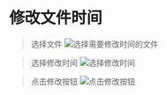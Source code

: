 # 修改文件时间
> 选择文件
> ![选择需要修改时间的文件](http://39.99.172.143/img/SelectFile.png)

>选择修改时间
>![选择修改时间](http://39.99.172.143/img/SelectModifyTime.png)

>点击修改按钮
>![点击修改按钮](http://39.99.172.143/img/ClickModifyButton.png)
